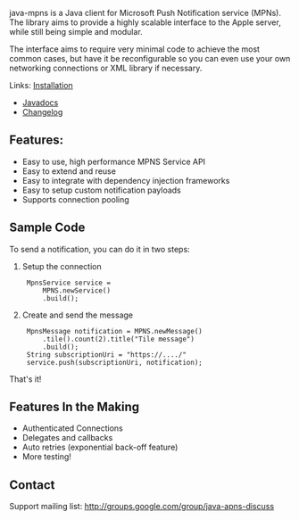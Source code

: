 java-mpns is a Java client for Microsoft Push Notification service (MPNs).
The library aims to provide a highly scalable interface to the Apple
server, while still being simple and modular.

The interface aims to require very minimal code to achieve the most common
cases, but have it be reconfigurable so you can even use your own networking
connections or XML library if necessary.

Links: [Installation](http://wiki.github.com/notnoop/java-mpns/installation)
- [Javadocs](http://notnoop.github.com/java-mpns/apidocs/index.html)
- [Changelog](https://github.com/notnoop/java-mpns/blob/master/CHANGELOG)

Features:
--------------
  *  Easy to use, high performance MPNS Service API
  *  Easy to extend and reuse
  *  Easy to integrate with dependency injection frameworks
  *  Easy to setup custom notification payloads
  *  Supports connection pooling


Sample Code
----------------

To send a notification, you can do it in two steps:

1. Setup the connection

        MpnsService service =
            MPNS.newService()
            .build();

2. Create and send the message

        MpnsMessage notification = MPNS.newMessage()
            .tile().count(2).title("Tile message")
            .build();
        String subscriptionUri = "https://..../"
        service.push(subscriptionUri, notification);

That's it!

Features In the Making
---------------------------
  * Authenticated Connections
  * Delegates and callbacks
  * Auto retries (exponential back-off feature)
  * More testing!

Contact
---------------
Support mailing list: http://groups.google.com/group/java-apns-discuss
